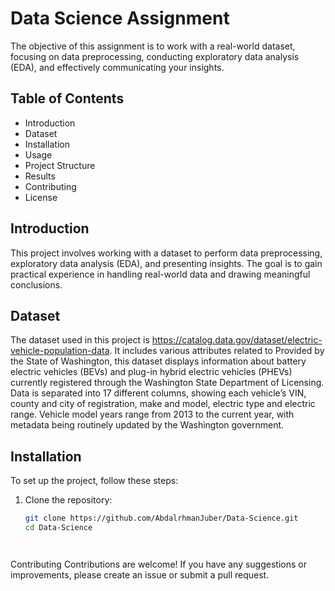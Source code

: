 # Data Science Assignment

The objective of this assignment is to work with a real-world dataset, focusing on data preprocessing, conducting exploratory data analysis (EDA), and effectively communicating your insights.

## Table of Contents

- Introduction
- Dataset
- Installation
- Usage
- Project Structure
- Results
- Contributing
- License

## Introduction

This project involves working with a dataset to perform data preprocessing, exploratory data analysis (EDA), and presenting insights. The goal is to gain practical experience in handling real-world data and drawing meaningful conclusions.

## Dataset

The dataset used in this project is https://catalog.data.gov/dataset/electric-vehicle-population-data. It includes various attributes related to Provided by the State of Washington, this dataset displays information about battery electric
vehicles (BEVs) and plug-in hybrid electric vehicles (PHEVs) currently registered through the
Washington State Department of Licensing. Data is separated into 17 different columns, showing
each vehicle’s VIN, county and city of registration, make and model, electric type and electric
range. Vehicle model years range from 2013 to the current year, with metadata being routinely
updated by the Washington government.

## Installation

To set up the project, follow these steps:

1. Clone the repository:
   ```sh
   git clone https://github.com/AbdalrhmanJuber/Data-Science.git
   cd Data-Science




Contributing
Contributions are welcome! If you have any suggestions or improvements, please create an issue or submit a pull request.
